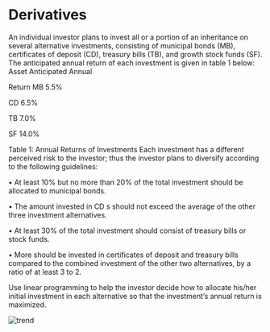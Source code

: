 # Derivatives
 
An individual investor plans to invest all or a portion of an inheritance on several alternative 
investments, consisting of municipal bonds (MB), certificates of deposit (CD), treasury bills (TB), and 
growth stock funds (SF). The anticipated annual return of each investment is given in table 1 below:
Asset Anticipated Annual 

Return
MB 5.5%

CD 6.5%

TB 7.0%

SF 14.0%

Table 1: Annual Returns of Investments
Each investment has a different perceived risk to the investor; thus the investor plans to diversify 
according to the following guidelines:

• At least 10% but no more than 20% of the total investment should be allocated to municipal 
bonds.

• The amount invested in CD s should not exceed the average of the other three investment 
alternatives. 

• At least 30% of the total investment should consist of treasury bills or stock funds. 

• More should be invested in certificates of deposit and treasury bills compared to the combined 
investment of the other two alternatives, by a ratio of at least 3 to 2.

Use linear programming to help the investor decide how to allocate his/her initial investment in each 
alternative so that the investment’s annual return is maximized. 

![trend](https://user-images.githubusercontent.com/33089347/175230027-688f7add-5bef-4873-a66f-c20c74d9f52b.png)

